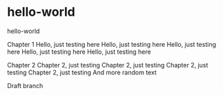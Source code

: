 # hello-world
hello-world

Chapter 1
Hello, just testing here
Hello, just testing here
Hello, just testing here
Hello, just testing here
Hello, just testing here


Chapter 2
Chapter 2, just testing
Chapter 2, just testing
Chapter 2, just testing
Chapter 2, just testing
And more random text

Draft branch
